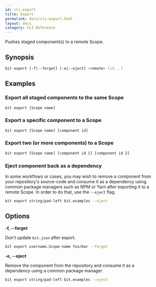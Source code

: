 ```yaml
---
id: cli-export
title: Export
permalink: docs/cli-export.html
layout: docs
category: CLI Reference
---
```

Pushes staged component(s) to a remote Scope.

## Synopsis

```bash
bit export [-f|--forget] [-e|--eject] <remote> [id...]
```

## Examples

### Export all staged components to the same Scope

```bash
bit export [Scope name]
```

### Export a specific component to a Scope

```bash
bit export [Scope name] [component id]
```

### Export two (or more components) to a Scope

```bash
bit export [Scope name] [component id 1] [component id 2]
```

### Eject component back as a dependency

In some workflows or cases, you may wish to remove a component from your repository's source-code and consume it as a dependency using common package managers such as NPM or Yarn after exporting it to a remote Scope. In order to do that, use the `--eject` flag.

```bash
bit export string/pad-left bit.examples --eject
```

## Options

**-f, --forget**

Don't update `bit.json` after export.

```bash
bit export username.Scope-name foo/bar --forget
```

**-e, --eject**

Remove the component from the repository and consume it as a dependency using a common package manager.

```bash
bit export string/pad-left bit.examples --eject
```